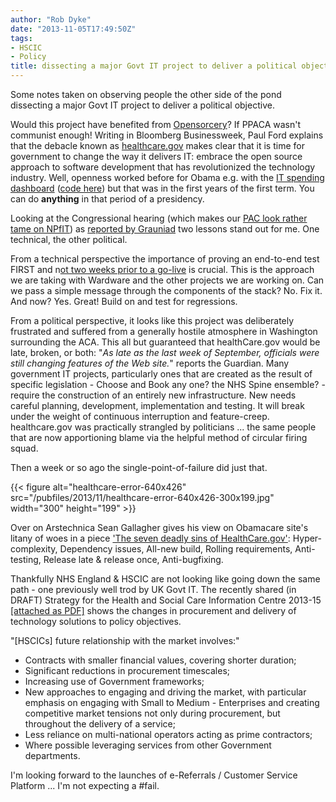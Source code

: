```yaml
---
author: "Rob Dyke"
date: "2013-11-05T17:49:50Z"
tags:
- HSCIC
- Policy
title: dissecting a major Govt IT project to deliver a political objective
---
```

Some notes taken on observing people the other side of the pond dissecting a major Govt IT project to deliver a political objective.

Would this project have benefited from [Opensorcery](http://www.businessweek.com/articles/2013-10-16/open-source-everything-the-moral-of-the-healthcare-dot-gov-debacle)? If PPACA wasn't communist enough! Writing in Bloomberg Businessweek, Paul Ford explains that the debacle known as [healthcare.gov](https://www.healthcare.gov/) makes clear that it is time for government to change the way it delivers IT: embrace the open source approach to software development that has revolutionized the technology industry. Well, openness worked before for Obama e.g. with the [IT spending dashboard](https://www.itdashboard.gov/) ([code here](http://sourceforge.net/projects/it-dashboard/)) but that was in the first years of the first term. You can do **anything** in that period of a presidency.

Looking at the Congressional hearing (which makes our [PAC look rather tame on NPfIT](http://www.publications.parliament.uk/pa/cm201314/cmselect/cmpubacc/294/29402.htm)) as [reported by Grauniad](http://www.theguardian.com/world/2013/oct/24/obamacare-website-testify-congress-live) two lessons stand out for me. One technical, the other political.

From a technical perspective the importance of proving an end-to-end test FIRST and n[ot two weeks prior to a go-live](https://twitter.com/SuzyKhimm/statuses/393392886965747712) is crucial. This is the approach we are taking with Wardware and the other projects we are working on. Can we pass a simple message through the components of the stack? No. Fix it. And now? Yes. Great! Build on and test for regressions.

<!--more-->

From a political perspective, it looks like this project was deliberately frustrated and suffered from a generally hostile atmosphere in Washington surrounding the ACA. This all but guaranteed that healthCare.gov would be late, broken, or both: "_As late as the last week of September, officials were still changing features of the Web site._" reports the Guardian. Many government IT projects, particularly ones that are created as the result of specific legislation - Choose and Book any one? the NHS Spine ensemble? - require the construction of an entirely new infrastructure. New needs careful planning, development, implementation and testing. It will break under the weight of continuous interruption and feature-creep. healthcare.gov was practically strangled by politicians ... the same people that are now apportioning blame via the helpful method of circular firing squad.

Then a week or so ago the single-point-of-failure did just that.

{{< figure alt="healthcare-error-640x426" src="/pubfiles/2013/11/healthcare-error-640x426-300x199.jpg" width="300" height="199" >}}

Over on Arstechnica Sean Gallagher gives his view on Obamacare site's litany of woes in a piece ['The seven deadly sins of HealthCare.gov'](http://arstechnica.com/information-technology/2013/10/the-seven-deadly-sins-of-healthcare-gov/): Hyper-complexity, Dependency issues, All-new build, Rolling requirements, Anti-testing, Release late & release once, Anti-bugfixing.

Thankfully NHS England & HSCIC are not looking like going down the same path - one previously well trod by UK Govt IT. The recently shared (in DRAFT) Strategy for the Health and Social Care Information Centre 2013-15 [[attached as PDF]](/pubfiles/2013/11/4a.-FINAL-For-Board-meeting-HSCIC-strategy.pdf) shows the changes in procurement and delivery of technology solutions to policy objectives.

"[HSCICs] future relationship with the market involves:"

- Contracts with smaller financial values, covering shorter duration;
- Significant reductions in procurement timescales;
- Increasing use of Government frameworks;
- New approaches to engaging and driving the market, with particular emphasis on engaging with Small to Medium - Enterprises and creating competitive market tensions not only during procurement, but throughout the delivery of a service;
- Less reliance on multi-national operators acting as prime contractors;
- Where possible leveraging services from other Government departments.

I'm looking forward to the launches of e-Referrals / Customer Service Platform ... I'm not expecting a #fail.

